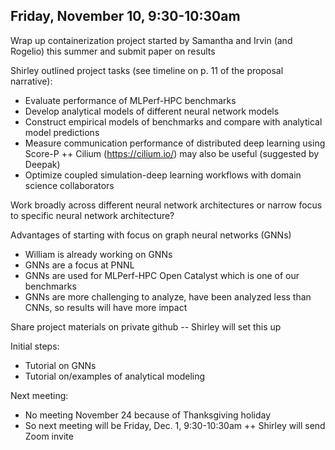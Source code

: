 ## Friday, November 10, 9:30-10:30am

Wrap up containerization project started by Samantha and Irvin (and Rogelio) this summer and submit paper on results

Shirley outlined project tasks (see timeline on p. 11 of the proposal narrative):
+ Evaluate performance of MLPerf-HPC benchmarks
+ Develop analytical models of different neural network models
+ Construct empirical models of benchmarks and compare with analytical model predictions
+ Measure communication performance of distributed deep learning using Score-P
++ Cilium (https://cilium.io/) may also be useful (suggested by Deepak)
+ Optimize coupled simulation-deep learning workflows with domain science collaborators
  
Work broadly across different neural network architectures or narrow focus to specific neural network architecture?

Advantages of starting with focus on graph neural networks (GNNs) 
+ William is already working on GNNs
+ GNNs are a focus at PNNL
+ GNNs are used for MLPerf-HPC Open Catalyst which is one of our benchmarks
+ GNNs are more challenging to analyze, have been analyzed less than CNNs, so results will have more impact

Share project materials on private github -- Shirley will set this up

Initial steps:
+ Tutorial on GNNs
+ Tutorial on/examples of analytical modeling

Next meeting:
+ No meeting November 24 because of Thanksgiving holiday
+ So next meeting will be Friday, Dec. 1, 9:30-10:30am
  ++ Shirley will send Zoom invite
